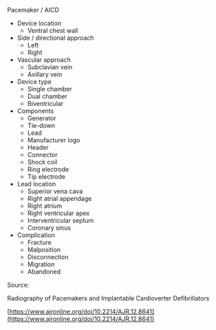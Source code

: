 Pacemaker / AICD

- Device location
  - Ventral chest wall
- Side / directional approach
  - Left
  - Right
- Vascular approach
  - Subclavian vein
  - Axillary vein
- Device type
  - Single chamber
  - Dual chamber
  - Biventricular
- Components
  - Generator
  - Tie-down
  - Lead
  - Manufacturer logo
  - Header
  - Connector
  - Shock coil
  - Ring electrode
  - Tip electrode
- Lead location
  - Superior vena cava
  - Right atrial appendage
  - Right atrium
  - Right ventricular apex
  - Interventricular septum
  - Coronary sinus
- Complication
  - Fracture
  - Malposition
  - Disconnection
  - Migration
  - Abandoned

Source:

Radiography of Pacemakers and Implantable Cardioverter Defibrillators

[https://www.ajronline.org/doi/10.2214/AJR.12.8641](https://www.ajronline.org/doi/10.2214/AJR.12.8641)
